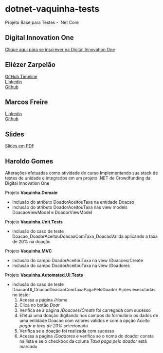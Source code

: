 # dotnet-vaquinha-tests
Projeto Base para Testes - .Net Core  

## Digital Innovation One

[Clique aqui para se inscrever na Digital Innovation One](https://digitalinnovation.one/sign-up?ref=H395IYS4Z6)  

## Eliézer Zarpelão
[GitHub Timeline](https://elizarp.github.io/timeline/)  
[Linkedin](http://br.linkedin.com/in/eliezerzarpelao)  
[Github](https://github.com/elizarp) 

## Marcos Freire
[Linkedin](https://www.linkedin.com/in/marcos-freire-a73891125/)  
[Github](https://github.com/marcosfreire) 

## Slides
[Slides em PDF](TesteNetCore.pdf)

## Haroldo Gomes
Alterações efetuadas como atividade do curso Implementando sua stack de testes de unidade e integrados em um projeto .NET de Crowdfunding da Digital Innovation One

Projeto **Vaquinha.Domain**
- Inclusão do atributo DoadorAceitouTaxa na entidade Doacao
- Inclusão do atributo DoadorAceitouTaxa nas view models DoacaoViewModel e DoadorViewModel

Projeto **Vaquinha.Unit.Tests**
- Inclusão do caso de teste Doacao_DoadorAceitouDoacaoComTaxa_DoacaoValida aplicando a taxa de 20% na doação

Projeto **Vaquinha.MVC**
- Inclusão do campo DoadorAceitouTaxa na view /Doacoes/Create
- Inclusão do campo DoadorAceitouTaxa na view /Doadores

Projeto **Vaquinha.Automated.UI.Tests**
- Inclusão do caso de teste DoacaoUI_CriacaoDoacaoComTaxaPagaPeloDoador
  Ações executadas no teste:
    1) Acessa a página */Home*
    2) Clica no botão *Doar*
    3) Verifica se a página */Doacoes/Create* foi carregada com sucesso
    4) Efetua uma doação digitando nos campos do formulário os dados de uma entidade Doacao com valores validos e com a opção *Aceito pagar a taxa de 20%* selecionada
    5) Verifica se a doação foi realizada com sucesso
    6) Acessa a página */Doadores* e verifica se o nome do doador consta na lista e se o checkbox da coluna *Taxa paga pelo doador* está marcado
